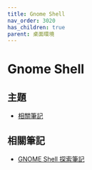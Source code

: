 ```yaml
---
title: Gnome Shell
nav_order: 3020
has_children: true
parent: 桌面環境
---
```



# Gnome Shell


## 主題

* [相關筆記](#相關筆記)



## 相關筆記

* [GNOME Shell 探索筆記](https://samwhelp.github.io/note-about-gnome-shell/)
